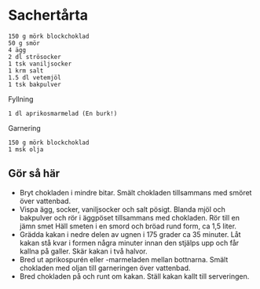 # Sachertårta
```
150 g mörk blockchoklad
50 g smör
4 ägg
2 dl strösocker
1 tsk vaniljsocker
1 krm salt
1.5 dl vetemjöl
1 tsk bakpulver
```
Fyllning
```
1 dl aprikosmarmelad (En burk!)
```
Garnering
```
150 g mörk blockchoklad
1 msk olja
```

## Gör så här
* Bryt chokladen i mindre bitar. Smält chokladen tillsammans med smöret över
  vattenbad.
* Vispa ägg, socker, vaniljsocker och salt pösigt. Blanda mjöl och bakpulver
  och rör i äggpöset tillsammans med chokladen. Rör till en jämn smet Häll
  smeten i en smord och bröad rund form, ca 1,5 liter.
* Grädda kakan i nedre delen av ugnen i 175 grader ca 35 minuter. Låt kakan stå
  kvar i formen några minuter innan den stjälps upp och får kallna på galler.
  Skär kakan i två halvor.
* Bred ut aprikospurén eller -marmeladen mellan bottnarna. Smält chokladen med
  oljan till garneringen över vattenbad.
* Bred chokladen på och runt om kakan. Ställ kakan kallt till serveringen.
